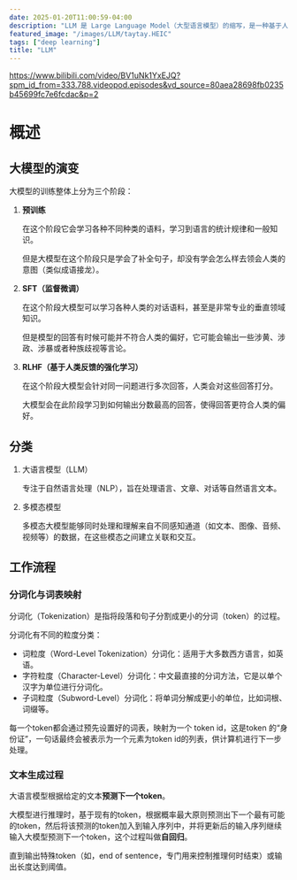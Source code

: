 ```yaml
---
date: 2025-01-20T11:00:59-04:00
description: "LLM 是 Large Language Model（大型语言模型）的缩写，是一种基于人工智能技术的自然语言处理模型。它通过大量的文本数据进行训练，能够理解和生成人类语言，广泛应用于文本生成、翻译、问答、摘要等任务。"
featured_image: "/images/LLM/taytay.HEIC"
tags: ["deep learning"]
title: "LLM"
---
```


https://www.bilibili.com/video/BV1uNk1YxEJQ?spm_id_from=333.788.videopod.episodes&vd_source=80aea28698fb0235b45699fc7e6fcdac&p=2

# 概述

## 大模型的演变

大模型的训练整体上分为三个阶段：

1. **预训练**

   在这个阶段它会学习各种不同种类的语料，学习到语言的统计规律和一般知识。

   但是大模型在这个阶段只是学会了补全句子，却没有学会怎么样去领会人类的意图（类似成语接龙）。

2. **SFT（监督微调）**

   在这个阶段大模型可以学习各种人类的对话语料，甚至是非常专业的垂直领域知识。

   但是模型的回答有时候可能并不符合人类的偏好，它可能会输出一些涉黄、涉政、涉暴或者种族歧视等言论。

3. **RLHF（基于人类反馈的强化学习）**

   在这个阶段大模型会针对同一问题进行多次回答，人类会对这些回答打分。

   大模型会在此阶段学习到如何输出分数最高的回答，使得回答更符合人类的偏好。

## 分类

1. 大语言模型（LLM）

   专注于自然语言处理（NLP），旨在处理语言、文章、对话等自然语言文本。

2. 多模态模型

   多模态大模型能够同时处理和理解来自不同感知通道（如文本、图像、音频、视频等）的数据，在这些模态之间建立关联和交互。

## 工作流程

### 分词化与词表映射

分词化（Tokenization）是指将段落和句子分割成更小的分词（token）的过程。

<!--more-->

分词化有不同的粒度分类：

- ﻿词粒度（Word-Level Tokenization）分词化：适用于大多数西方语言，如英语。
- ﻿字符粒度（Character-Level）分词化：中文最直接的分词方法，它是以单个汉字为单位进行分词化。
- ﻿子词粒度（Subword-Level）分词化：将单词分解成更小的单位，比如词根、词缀等。

每一个token都会通过预先设置好的词表，映射为一个 token id，这是token 的“身份证”，一句话最终会被表示为一个元素为token id的列表，供计算机进行下一步处理。





### 文本生成过程

大语言模型根据给定的文本**预测下一个token**。

大模型进行推理时，基于现有的token，根据概率最大原则预测出下一个最有可能的token，然后将该预测的token加入到输入序列中，并将更新后的输入序列继续输入大模型预测下一个token，这个过程叫做**自回归**。

直到输出特殊token（如<EOS>，end of sentence，专门用来控制推理何时结束）或输出长度达到阈值。





